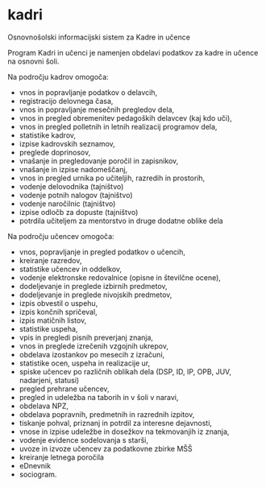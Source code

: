 # kadri
Osnovnošolski informacijski sistem za Kadre in učence

Program Kadri in učenci je namenjen obdelavi podatkov za kadre in učence na osnovni šoli.

Na področju kadrov omogoča:
- vnos in popravljanje podatkov o delavcih,
- registracijo delovnega časa,
- vnos in popravljanje mesečnih pregledov dela,
- vnos in pregled obremenitev pedagoških delavcev (kaj kdo uči),
- vnos in pregled polletnih in letnih realizacij programov dela,
- statistike kadrov,
- izpise kadrovskih seznamov,
- preglede doprinosov,
- vnašanje in pregledovanje poročil in zapisnikov,
- vnašanje in izpise nadomeščanj,
- vnos in pregled urnika po učiteljih, razredih in prostorih,
- vodenje delovodnika (tajništvo)
- vodenje potnih nalogov (tajništvo)
- vodenje naročilnic (tajništvo)
- izpise odločb za dopuste (tajništvo)
- potrdila učiteljem za mentorstvo in druge dodatne oblike dela

Na področju učencev omogoča:
- vnos, popravljanje in pregled podatkov o učencih,
- kreiranje razredov,
- statistike učencev in oddelkov,
- vodenje elektronske redovalnice (opisne in številčne ocene),
- dodeljevanje in preglede izbirnih predmetov,
- dodeljevanje in preglede nivojskih predmetov,
- izpis obvestil o uspehu,
- izpis končnih spričeval,
- izpis matičnih listov,
- statistike uspeha,
- vpis in pregledi pisnih preverjanj znanja,
- vnos in preglede izrečenih vzgojnih ukrepov,
- obdelava izostankov po mesecih z izračuni,
- statistike ocen, uspeha in realizacije ur,
- spiske učencev po različnih oblikah dela (DSP, ID, IP, OPB, JUV, nadarjeni, statusi)
- pregled prehrane učencev,
- pregled in udeležba na taborih in v šoli v naravi,
- obdelava NPZ,
- obdelava popravnih, predmetnih in razrednih izpitov,
- tiskanje pohval, priznanj in potrdil za interesne dejavnosti,
- vnose in izpise udeležbe in dosežkov na tekmovanjih iz znanja,
- vodenje evidence sodelovanja s starši,
- uvoze in izvoze učencev za podatkovne zbirke MŠŠ
- kreiranje letnega poročila
- eDnevnik
- sociogram.
